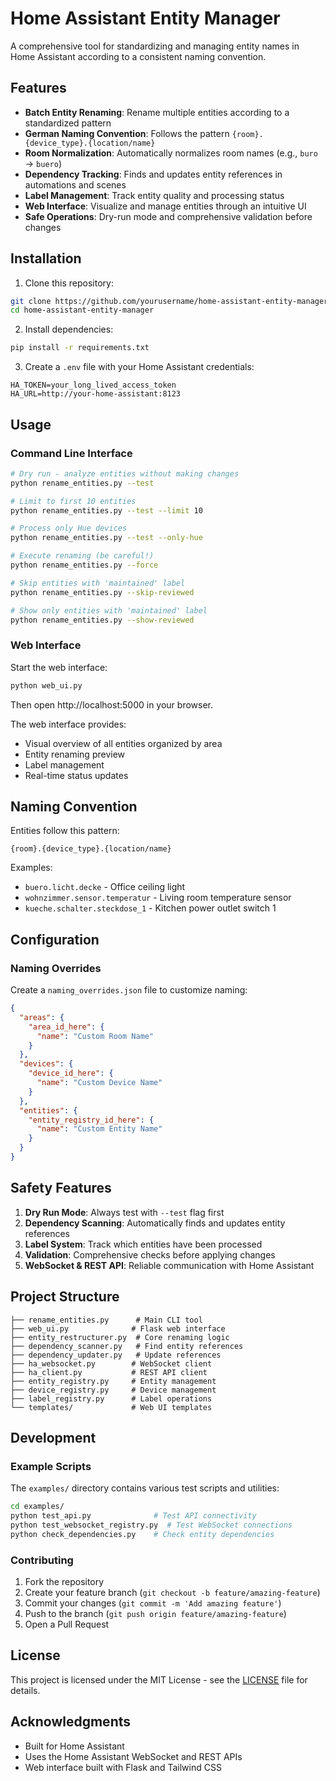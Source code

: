 # Home Assistant Entity Manager

A comprehensive tool for standardizing and managing entity names in Home Assistant according to a consistent naming convention.

## Features

- **Batch Entity Renaming**: Rename multiple entities according to a standardized pattern
- **German Naming Convention**: Follows the pattern `{room}.{device_type}.{location/name}`
- **Room Normalization**: Automatically normalizes room names (e.g., `buro` → `buero`)
- **Dependency Tracking**: Finds and updates entity references in automations and scenes
- **Label Management**: Track entity quality and processing status
- **Web Interface**: Visualize and manage entities through an intuitive UI
- **Safe Operations**: Dry-run mode and comprehensive validation before changes

## Installation

1. Clone this repository:
```bash
git clone https://github.com/yourusername/home-assistant-entity-manager.git
cd home-assistant-entity-manager
```

2. Install dependencies:
```bash
pip install -r requirements.txt
```

3. Create a `.env` file with your Home Assistant credentials:
```env
HA_TOKEN=your_long_lived_access_token
HA_URL=http://your-home-assistant:8123
```

## Usage

### Command Line Interface

```bash
# Dry run - analyze entities without making changes
python rename_entities.py --test

# Limit to first 10 entities
python rename_entities.py --test --limit 10

# Process only Hue devices
python rename_entities.py --test --only-hue

# Execute renaming (be careful!)
python rename_entities.py --force

# Skip entities with 'maintained' label
python rename_entities.py --skip-reviewed

# Show only entities with 'maintained' label
python rename_entities.py --show-reviewed
```

### Web Interface

Start the web interface:
```bash
python web_ui.py
```

Then open http://localhost:5000 in your browser.

The web interface provides:
- Visual overview of all entities organized by area
- Entity renaming preview
- Label management
- Real-time status updates

## Naming Convention

Entities follow this pattern:
```
{room}.{device_type}.{location/name}
```

Examples:
- `buero.licht.decke` - Office ceiling light
- `wohnzimmer.sensor.temperatur` - Living room temperature sensor
- `kueche.schalter.steckdose_1` - Kitchen power outlet switch 1

## Configuration

### Naming Overrides

Create a `naming_overrides.json` file to customize naming:

```json
{
  "areas": {
    "area_id_here": {
      "name": "Custom Room Name"
    }
  },
  "devices": {
    "device_id_here": {
      "name": "Custom Device Name"
    }
  },
  "entities": {
    "entity_registry_id_here": {
      "name": "Custom Entity Name"
    }
  }
}
```

## Safety Features

1. **Dry Run Mode**: Always test with `--test` flag first
2. **Dependency Scanning**: Automatically finds and updates entity references
3. **Label System**: Track which entities have been processed
4. **Validation**: Comprehensive checks before applying changes
5. **WebSocket & REST API**: Reliable communication with Home Assistant

## Project Structure

```
├── rename_entities.py      # Main CLI tool
├── web_ui.py              # Flask web interface
├── entity_restructurer.py  # Core renaming logic
├── dependency_scanner.py   # Find entity references
├── dependency_updater.py   # Update references
├── ha_websocket.py        # WebSocket client
├── ha_client.py           # REST API client
├── entity_registry.py     # Entity management
├── device_registry.py     # Device management
├── label_registry.py      # Label operations
└── templates/             # Web UI templates
```

## Development

### Example Scripts

The `examples/` directory contains various test scripts and utilities:

```bash
cd examples/
python test_api.py              # Test API connectivity
python test_websocket_registry.py  # Test WebSocket connections
python check_dependencies.py    # Check entity dependencies
```

### Contributing

1. Fork the repository
2. Create your feature branch (`git checkout -b feature/amazing-feature`)
3. Commit your changes (`git commit -m 'Add amazing feature'`)
4. Push to the branch (`git push origin feature/amazing-feature`)
5. Open a Pull Request

## License

This project is licensed under the MIT License - see the [LICENSE](LICENSE) file for details.

## Acknowledgments

- Built for Home Assistant
- Uses the Home Assistant WebSocket and REST APIs
- Web interface built with Flask and Tailwind CSS